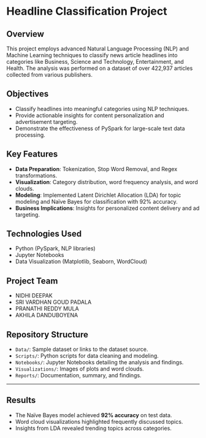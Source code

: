 # Headline Classification Project

## Overview
This project employs advanced Natural Language Processing (NLP) and Machine Learning techniques to classify news article headlines into categories like Business, Science and Technology, Entertainment, and Health. The analysis was performed on a dataset of over 422,937 articles collected from various publishers.

## Objectives
- Classify headlines into meaningful categories using NLP techniques.
- Provide actionable insights for content personalization and advertisement targeting.
- Demonstrate the effectiveness of PySpark for large-scale text data processing.

## Key Features
- **Data Preparation**: Tokenization, Stop Word Removal, and Regex transformations.
- **Visualization**: Category distribution, word frequency analysis, and word clouds.
- **Modeling**: Implemented Latent Dirichlet Allocation (LDA) for topic modeling and Naïve Bayes for classification with 92% accuracy.
- **Business Implications**: Insights for personalized content delivery and ad targeting.

## Technologies Used
- Python (PySpark, NLP libraries)
- Jupyter Notebooks
- Data Visualization (Matplotlib, Seaborn, WordCloud)

## Project Team
- NIDHI DEEPAK
- SRI VARDHAN GOUD PADALA
- PRANATHI REDDY MULA
- AKHILA DANDUBOYENA

## Repository Structure
- `Data/`: Sample dataset or links to the dataset source.
- `Scripts/`: Python scripts for data cleaning and modeling.
- `Notebooks/`: Jupyter Notebooks detailing the analysis and findings.
- `Visualizations/`: Images of plots and word clouds.
- `Reports/`: Documentation, summary, and findings.

---

## Results
- The Naïve Bayes model achieved **92% accuracy** on test data.
- Word cloud visualizations highlighted frequently discussed topics.
- Insights from LDA revealed trending topics across categories.
